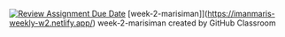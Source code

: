 [![Review Assignment Due Date](https://classroom.github.com/assets/deadline-readme-button-24ddc0f5d75046c5622901739e7c5dd533143b0c8e959d652212380cedb1ea36.svg)](https://classroom.github.com/a/6H2sAzcR)
[week-2-marisiman]](https://imanmaris-weekly-w2.netlify.app/)
week-2-marisiman created by GitHub Classroom
